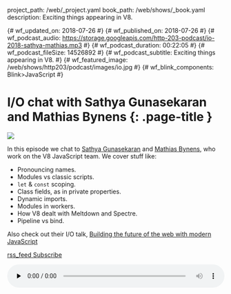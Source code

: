 project_path: /web/_project.yaml
book_path: /web/shows/_book.yaml
description: Exciting things appearing in V8.

{# wf_updated_on: 2018-07-26 #}
{# wf_published_on: 2018-07-26 #}
{# wf_podcast_audio: https://storage.googleapis.com/http-203-podcast/io-2018-sathya-mathias.mp3 #}
{# wf_podcast_duration: 00:22:05 #}
{# wf_podcast_fileSize: 14526892 #}
{# wf_podcast_subtitle: Exciting things appearing in V8. #}
{# wf_featured_image: /web/shows/http203/podcast/images/io.jpg #}
{# wf_blink_components: Blink>JavaScript #}

# I/O chat with Sathya Gunasekaran and Mathias Bynens {: .page-title }

<img src="/web/shows/http203/podcast/images/io.jpg" class="attempt-right">

In this episode we chat to [Sathya Gunasekaran](https://twitter.com/_gsathya) and [Mathias
Bynens](https://twitter.com/mathias), who work on the V8 JavaScript team. We cover stuff like:

* Pronouncing names.
* Modules vs classic scripts.
* `let` & `const` scoping.
* Class fields, as in private properties.
* Dynamic imports.
* Modules in workers.
* How V8 dealt with Meltdown and Spectre.
* Pipeline vs bind.

Also check out their I/O talk, [Building the future of the web with modern
JavaScript](https://www.youtube.com/watch?v=mIWCLOftfRw)

<a href="http://feeds.feedburner.com/Http203Podcast">
  <span class="material-icons">rss_feed</span>
  Subscribe
</a>

<audio style="width: 100%"
src="https://storage.googleapis.com/http-203-podcast/io-2018-sathya-mathias.mp3" controls
preload="none"></audio>
